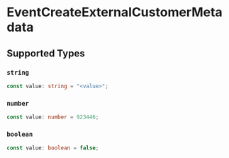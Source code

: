 # EventCreateExternalCustomerMetadata


## Supported Types

### `string`

```typescript
const value: string = "<value>";
```

### `number`

```typescript
const value: number = 923446;
```

### `boolean`

```typescript
const value: boolean = false;
```

